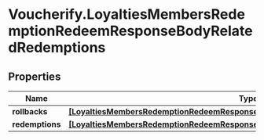 # Voucherify.LoyaltiesMembersRedemptionRedeemResponseBodyRelatedRedemptions

## Properties

Name | Type | Description | Notes
------------ | ------------- | ------------- | -------------
**rollbacks** | [**[LoyaltiesMembersRedemptionRedeemResponseBodyRelatedRedemptionsRollbacksItem]**](LoyaltiesMembersRedemptionRedeemResponseBodyRelatedRedemptionsRollbacksItem.md) |  | [optional] 
**redemptions** | [**[LoyaltiesMembersRedemptionRedeemResponseBodyRelatedRedemptionsRedemptionsItem]**](LoyaltiesMembersRedemptionRedeemResponseBodyRelatedRedemptionsRedemptionsItem.md) |  | [optional] 


